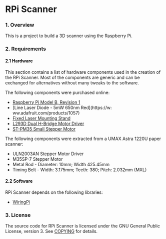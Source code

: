 # RPi Scanner

### 1. Overview

This is a project to build a 3D scanner using the Raspberry Pi.

### 2. Requirements

#### 2.1 Hardware

This section contains a list of hardware components used in the creation of the RPi Scanner. Most of the components are generic and can be exchanged for alternatives without many tweaks to the software.

The following components were purchased online:

* [Raspberry Pi Model B, Revision 1](http://www.raspberrypi.org/)
* [Line Laser Diode - 5mW 650nm Red](https://w: ww.adafruit.com/products/1057)
* [Fixed Laser Mounting Stand](https://www.adafruit.com/products/1094)
* [L293D Dual H-Bridge Motor Driver](https://www.adafruit.com/products/807)
* [ST-PM35 Small Stepper Motor](https://www.sparkfun.com/products/10551)

The following components were extracted from a UMAX Astra 1220U paper scanner:

* ULN2003AN Stepper Motor Driver
* M35SP-7 Stepper Motor
* Metal Rod - Diameter: 10mm; Width 425.45mm
* Timing Belt - Width: 3.175mm; Teeth: 380; Pitch: 2.032mm (MXL)

#### 2.2 Software

RPi Scanner depends on the following libraries:

* [WiringPi](https://projects.drogon.net/raspberry-pi/wiringpi/)

### 3. License

The source code for RPi Scanner is licensed under the GNU General Public License, version 3. See [COPYING](COPYING) for details.
